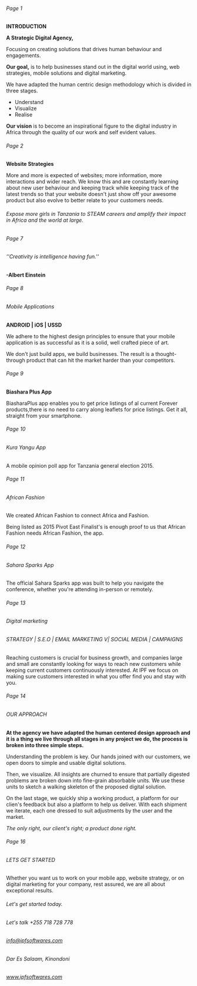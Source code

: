 ###### Page 1

**INTRODUCTION**

**A Strategic Digital Agency,**

Focusing on creating solutions that drives human behaviour and engagements.

**Our goal,** is to help businesses stand out in the digital world using, web strategies, mobile solutions and digital marketing.

We have adapted the human centric design methodology which is divided in three stages.

* Understand
* Visualize
* Realise

**Our vision** is to become an inspirational figure to the digital industry in Africa through the quality of our work and self evident values.

###### Page 2
**Website Strategies**

More and more is expected of websites; more information, more interactions and wider reach. We know this and are constantly learning about new user behaviour and keeping track while keeping track of the latest trends so that your website doesn't just show off your awesome product but also evolve to better relate to your customers needs.

###### Expose more girls in Tanzania to STEAM careers and amplify their impact in Africa and the world at large.

###### Page 7

###### ''Creativity is intelligence having fun.''

**-Albert Einstein**
###### Page 8
###### Mobile Applications
**ANDROID | iOS | USSD**

We adhere to the highest design principles to ensure that your mobile application is as successful as it is a solid, well crafted piece of art.

We don't just build apps, we build businesses. The result is a thought-through product that can hit the market harder than your competitors.

###### Page 9
**Biashara Plus App**

BiasharaPlus app enables you to get price listings of al current Forever products,there is no need to carry along leaflets for price listings.
Get it all, straight from your smartphone.

###### Page 10
###### Kura Yangu App
A mobile opinion poll app for Tanzania general election 2015.
###### Page 11
###### African Fashion
We created African Fashion to connect Africa and Fashion.

Being listed as 2015 Pivot East Finalist's is enough proof to us that African Fashion needs African Fashion, the app.
###### Page 12
###### Sahara Sparks App
The official Sahara Sparks app was built to help you navigate the conference, whether you're attending in-person or remotely.

###### Page 13
###### Digital marketing
###### STRATEGY | S.E.O | EMAIL MARKETING V| SOCIAL MEDIA | CAMPAIGNS
Reaching customers is crucial for business growth, and companies large and small are constantly looking for ways to reach new customers while keeping current customers continuously interested. At IPF we focus on making sure customers interested in what you offer find you and stay with you.

###### Page 14
###### OUR APPROACH

__At the agency we have adapted the human centered design approach and it is a thing we live through all stages in any project we do, the process is broken into three simple steps.__

Understanding the problem is key. Our hands joined with our customers, we open doors to simple and usable digital solutions.

Then, we visualize. All insights are churned to ensure that partially digested problems are broken down into fine-grain absorbable units. We use these units to sketch a walking skeleton of the proposed digital solution.

On the last stage, we quickly ship a working product, a platform for our clien's feedback but also a platform to help us deliver.
With each shipment we iterate, each one dressed to suit adjustments by the user and the market.

*The only right, our client's right; a product done right.*
###### Page 16
###### LETS GET STARTED
Whether you want us to work on your mobile app, website strategy, or on digital marketing for your company, rest assured, we are all about exceptional results.

###### Let's get started today.

###### Let's talk +255 718 728 778
###### info@ipfsoftwares.com
###### Dar Es Salaam, Kinondoni
###### www.ipfsoftwares.com
